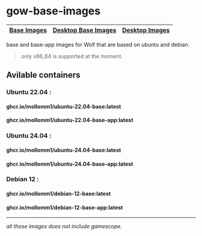 # gow-base-images
| [Base Images](#) | [Desktop Base Images](https://github.com/Mollomm1/gow-desktop-bases) | [Desktop Images](https://github.com/Mollomm1/gow-desktops) |
|-------------- |------|------|

base and base-app images for Wolf that are based on ubuntu and debian.

> only x86_64 is supported at the moment.

## Avilable containers
### Ubuntu 22.04 :
#### ghcr.io/mollomm1/ubuntu-22.04-base:latest
#### ghcr.io/mollomm1/ubuntu-22.04-base-app:latest

### Ubuntu 24.04 :
#### ghcr.io/mollomm1/ubuntu-24.04-base:latest
#### ghcr.io/mollomm1/ubuntu-24.04-base-app:latest

### Debian 12 :
#### ghcr.io/mollomm1/debian-12-base:latest
#### ghcr.io/mollomm1/debian-12-base-app:latest

-----

*all those images does not include gamescope.*
